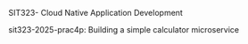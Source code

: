 SIT323- Cloud Native Application Development

sit323-2025-prac4p: Building a simple calculator microservice

